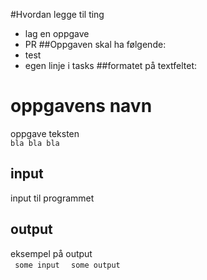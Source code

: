 #Hvordan legge til ting
* lag en oppgave
* PR
##Oppgaven skal ha følgende:
* test
* egen linje i tasks
##formatet på textfeltet:
<div class="container">
<H1> oppgavens navn </H1>
oppgave teksten <br>
<code>bla bla bla</code>
<h2>input</h2>
input til programmet
<h2>output</h2>
eksempel på output
<div>
<span> <code> some input </code></span>
<span> <code> some output </code></span>
</div>
